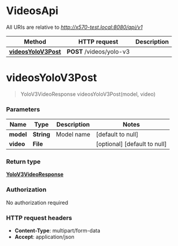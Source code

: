 # VideosApi

All URIs are relative to *http://x570-test.local:8080/api/v1*

Method | HTTP request | Description
------------- | ------------- | -------------
[**videosYoloV3Post**](VideosApi.md#videosYoloV3Post) | **POST** /videos/yolo-v3 | 


<a name="videosYoloV3Post"></a>
# **videosYoloV3Post**
> YoloV3VideoResponse videosYoloV3Post(model, video)



### Parameters

Name | Type | Description  | Notes
------------- | ------------- | ------------- | -------------
 **model** | **String**| Model name | [default to null]
 **video** | **File**|  | [optional] [default to null]

### Return type

[**YoloV3VideoResponse**](../Models/YoloV3VideoResponse.md)

### Authorization

No authorization required

### HTTP request headers

- **Content-Type**: multipart/form-data
- **Accept**: application/json

